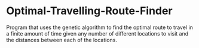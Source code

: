 # Optimal-Travelling-Route-Finder
Program that uses the genetic algorithm to find the optimal route to travel in a finite amount of time given any number of different locations to visit and the distances between each of the locations.
